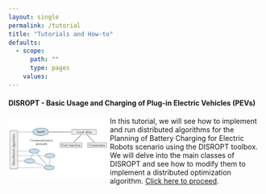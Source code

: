 ```yaml
---
layout: single
permalink: /tutorial
title: "Tutorials and How-to"
defaults:
  - scope:
      path: ""
      type: pages
    values:
---
```


#### DISROPT - Basic Usage and Charging of Plug-in Electric Vehicles (PEVs)

<img style="float: left; width:40%;" src="/images/disropt.jpg">

In this tutorial, we will see how to implement and run distributed algorithms for the Planning of Battery Charging for Electric Robots scenario using the DISROPT toolbox. We will delve into the main classes of DISROPT and see how to modify them to implement a distributed optimization algorithm. [Click here to proceed](disropt).

<br>
<br>
